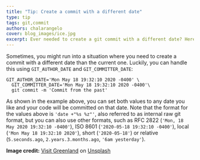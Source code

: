 ```yaml
---
title: "Tip: Create a commit with a different date"
type: tip
tags: git,commit
authors: chalarangelo
cover: blog_images/ice.jpg
excerpt: Ever needed to create a git commit with a different date? Here's a quick and easy way to do it.
---
```


Sometimes, you might run into a situation where you need to create a commit with a different date than the current one. Luckily, you can handle this using `GIT_AUTHOR_DATE` and `GIT_COMMITTER_DATE`:

```shell
GIT_AUTHOR_DATE='Mon May 18 19:32:10 2020 -0400' \
  GIT_COMMITTER_DATE='Mon May 18 19:32:10 2020 -0400'\
  git commit -m 'Commit from the past'
```

As shown in the example above, you can set both values to any date you like and your code will be committed on that date. Note that the format for the values above is `'date +"%s %z"'`, also referred to as internal raw git format, but you can also use other formats, such as RFC 2822 (`'Mon, 18 May 2020 19:32:10 -0400'`), ISO 8601 (`'2020-05-18 19:32:10 -0400'`), local (`'Mon May 18 19:32:10 2020'`), short (`'2020-05-18'`) or relative (`5.seconds.ago`, `2.years.3.months.ago`, `'6am yesterday'`).

**Image credit:** [Visit Greenland](https://unsplash.com/@greenland?utm_source=unsplash&utm_medium=referral&utm_content=creditCopyText) on [Unsplash](https://unsplash.com?utm_source=unsplash&utm_medium=referral&utm_content=creditCopyText)
